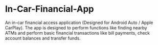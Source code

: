 # In-Car-Financial-App
 An in-car financial access application (Designed for Android Auto / Apple CarPlay). The app is designed to perform functions like finding nearby ATMs and perform basic financial transactions like bill payments, check account balances and transfer funds.
